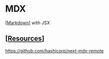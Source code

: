 # MDX

[[Markdown]] with JSX

## [[Resources]]

https://github.com/hashicorp/next-mdx-remote

[//begin]: # "Autogenerated link references for markdown compatibility"
[Markdown]: markdown "Markdown"
[Resources]: resources "Resources"
[//end]: # "Autogenerated link references"